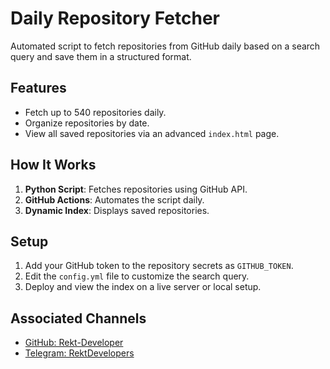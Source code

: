 # Daily Repository Fetcher

Automated script to fetch repositories from GitHub daily based on a search query and save them in a structured format.

## Features

- Fetch up to 540 repositories daily.
- Organize repositories by date.
- View all saved repositories via an advanced `index.html` page.

## How It Works

1. **Python Script**: Fetches repositories using GitHub API.
2. **GitHub Actions**: Automates the script daily.
3. **Dynamic Index**: Displays saved repositories.

## Setup

1. Add your GitHub token to the repository secrets as `GITHUB_TOKEN`.
2. Edit the `config.yml` file to customize the search query.
3. Deploy and view the index on a live server or local setup.

## Associated Channels

- [GitHub: Rekt-Developer](https://github.com/Rekt-Developer)
- [Telegram: RektDevelopers](https://t.me/RektDevelopers)
